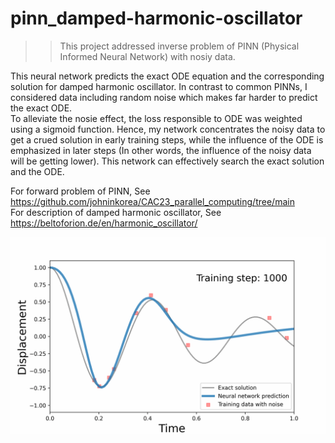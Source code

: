 # pinn_damped-harmonic-oscillator
>>This project addressed inverse problem of PINN (Physical Informed Neural Network) with nosiy data.

This neural network predicts the exact ODE equation and the corresponding solution for damped harmonic oscillator. In contrast to common PINNs, I considered data including random noise which makes far harder to predict the exact ODE.  
To alleviate the nosie effect, the loss responsible to ODE was weighted using a sigmoid function. Hence, my network concentrates the noisy data to get a crued solution in early training steps, while the influence of the ODE is emphasized in later steps (In other words, the influence of the noisy data will be getting lower). This network can effectively search the exact solution and the ODE.

For forward problem of PINN, See https://github.com/johninkorea/CAC23_parallel_computing/tree/main  
For description of damped harmonic oscillator, See https://beltoforion.de/en/harmonic_oscillator/

![](./results/pinn_ver5.gif)

